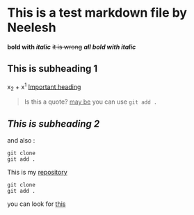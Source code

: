 # This is a test markdown file by Neelesh
<a name="heading-1"></a>
**bold with _italic_**
~~it is wrong~~
***all bold with italic***
## This is subheading 1
x<sub>2</sub> + x<sup>1</sup>
<ins>Important heading</ins>
> Is this a quote? <ins>may be</ins>
you can use `git add .`
 ## _This is subheading 2_
and also : 
```
git clone
git add .
```
This is my [repository](https://github.com/itsneeleshsingh/pwn.college_neelesh)
```
git clone
git add .
```
you can look for [this](#heading-1)
